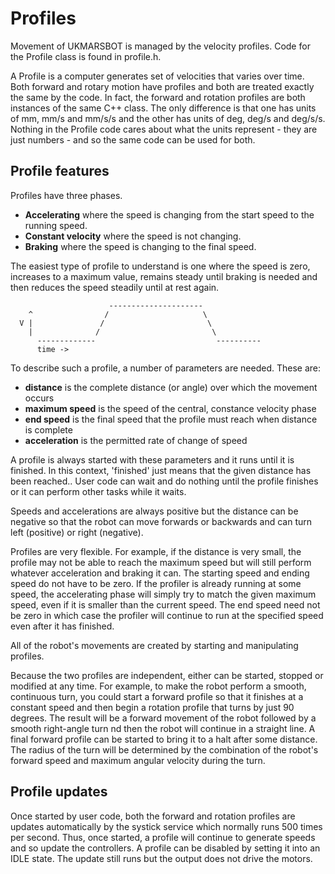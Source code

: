 # Profiles

Movement of UKMARSBOT is managed by the velocity profiles. Code for the Profile class is found in profile.h.

A Profile is a computer generates set of velocities that varies over time. Both forward and rotary motion have profiles and both are treated exactly the same by the code. In fact, the forward and rotation profiles are both instances of the same C++ class. The only difference is that one has units of mm, mm/s and mm/s/s and the other has units of deg, deg/s and deg/s/s. Nothing in the Profile code cares about what the units represent - they are just numbers - and so the same code can be used for both.

## Profile features

Profiles have three phases.

 - **Accelerating** where the speed is changing from the start speed to the running speed.
 - **Constant velocity** where the speed is not changing.
 - **Braking** where the speed is changing to the final speed.

 The easiest type of profile to understand is one where the speed is zero, increases to a maximum value, remains steady until braking is needed and then reduces the speed steadily until at rest again.

```
                      ---------------------
    ^                /                     \
  V |               /                       \
    |              /                         \
      -------------                           ----------
      time ->

```

To describe such a profile, a number of parameters are needed. These are:

 - **distance** is the complete distance (or angle) over which the movement occurs
 - **maximum speed** is the speed of the central, constance velocity phase
 - **end speed** is the final speed that the profile must reach when distance is complete
 - **acceleration** is the permitted rate of change of speed

A profile is always started with these parameters and it runs until it is finished. In this context, 'finished' just means that the given distance has been reached.. User code can wait and do nothing until the profile finishes or it can perform other tasks while it waits.

Speeds and accelerations are always positive but the distance can be negative so that the robot can move forwards or backwards and can turn left (positive) or right  (negative).

Profiles are very flexible. For example, if the distance is very small, the profile may not be able to reach the maximum speed but will still perform whatever acceleration and braking it can. The starting speed and ending speed do not have to be zero. If the profiler is already running at some speed, the accelerating phase will simply try to match the given maximum speed, even if it is smaller than the current speed. The end speed need not be zero in which case the profiler will continue to run at the specified speed even after it has finished.

All of the robot's movements are created by starting and manipulating profiles.

Because the two profiles are independent, either can be started, stopped or modified at any time. For example, to make the robot perform a smooth, continuous turn, you could start a forward profile so that it finishes at a constant speed and then begin a rotation profile that turns by just 90 degrees. The result will be a forward movement of the robot followed by a smooth right-angle turn nd then the robot will continue in a straight line. A final forward profile can be started to bring it to a halt after some distance. The radius of the turn will be determined by the combination of the robot's forward speed and maximum angular velocity during the turn.

## Profile updates

Once started by user code, both the forward and rotation profiles are updates automatically by the systick service which normally runs 500 times per second. Thus, once started, a profile will continue to generate speeds and so update the controllers. A profile can be disabled by setting it into an IDLE state. The update still runs but the output does not drive the motors.
